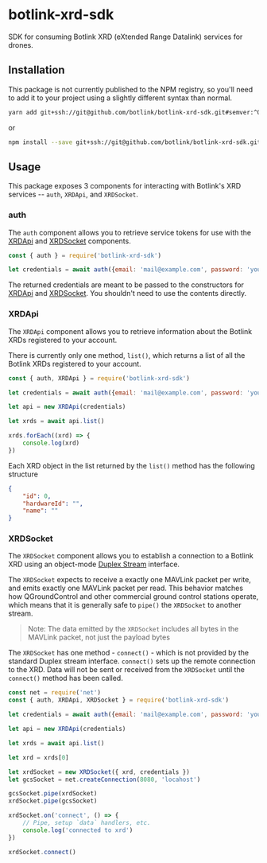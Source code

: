 # botlink-xrd-sdk

SDK for consuming Botlink XRD (eXtended Range Datalink) services for drones.

## Installation

This package is not currently published to the NPM registry, so you'll need to add it to your
project using a slightly different syntax than normal.

```bash
yarn add git+ssh://git@github.com/botlink/botlink-xrd-sdk.git#semver:^0.1.0
```

or

```bash
npm install --save git+ssh://git@github.com/botlink/botlink-xrd-sdk.git#semver:^0.1.0
```

## Usage

This package exposes 3 components for interacting with Botlink's XRD services --
`auth`, `XRDApi`, and `XRDSocket`.

### auth

The `auth` component allows you to retrieve service tokens for use with the
[XRDApi](#xrdapi) and [XRDSocket](#xrdsocket) components.

```js
const { auth } = require('botlink-xrd-sdk')

let credentials = await auth({email: 'mail@example.com', password: 'your-password'})
```

The returned credentials are meant to be passed to the constructors for [XRDApi](#xrdapi) and
[XRDSocket](#xrdsocket). You shouldn't need to use the contents directly.

### XRDApi

The `XRDApi` component allows you to retrieve information about the Botlink XRDs registered to your
account.

There is currently only one method, `list()`, which returns a list of all the Botlink XRDs registered
to your account.

```js
const { auth, XRDApi } = require('botlink-xrd-sdk')

let credentials = await auth({email: 'mail@example.com', password: 'your-password'})

let api = new XRDApi(credentials)

let xrds = await api.list()

xrds.forEach((xrd) => {
    console.log(xrd)
})
```

Each XRD object in the list returned by the `list()` method has the following structure

```json
{
    "id": 0,
    "hardwareId": "",
    "name": ""
}
```

### XRDSocket

The `XRDSocket` component allows you to establish a connection to a Botlink XRD using an object-mode
 [Duplex Stream](https://nodejs.org/api/stream.html#stream_class_stream_duplex) interface.

The `XRDSocket` expects to receive a exactly one MAVLink packet per write,
 and emits exactly one MAVLink packet per read. This behavior matches how QGroundControl
 and other commercial ground control stations operate, which means that it is generally safe to
 `pipe()` the `XRDSocket` to another stream.

>Note: The data emitted by the `XRDSocket` includes all bytes in the MAVLink packet, not just the payload bytes

The `XRDSocket` has one method - `connect()` - which is not provided by the standard Duplex stream interface.
`connect()` sets up the remote connection to the XRD. Data will not be sent or received from the `XRDSocket` until 
the `connect()` method has been called.

```js
const net = require('net')
const { auth, XRDApi, XRDSocket } = require('botlink-xrd-sdk')

let credentials = await auth({email: 'mail@example.com', password: 'your-password'})

let api = new XRDApi(credentials)

let xrds = await api.list()

let xrd = xrds[0]

let xrdSocket = new XRDSocket({ xrd, credentials })
let gcsSocket = net.createConnection(8080, 'locahost')

gcsSocket.pipe(xrdSocket)
xrdSocket.pipe(gcsSocket)

xrdSocket.on('connect', () => {
    // Pipe, setup `data` handlers, etc.
    console.log('connected to xrd')
})

xrdSocket.connect()
```